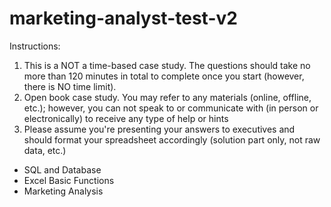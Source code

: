 # marketing-analyst-test-v2

Instructions:																	
1. This is a NOT a time-based case study.  The questions should take no more than 120 minutes in total to complete once you start (however, there is NO time limit).																	
2. Open book case study.  You may refer to any materials (online, offline, etc.); however, you can not speak to or communicate with (in person or electronically) to receive any type of help or hints																	
3. Please assume you're presenting your answers to executives and should format your spreadsheet accordingly (solution part only, not raw data, etc.)																	

- SQL and Database																
- Excel Basic Functions																
- Marketing Analysis																
